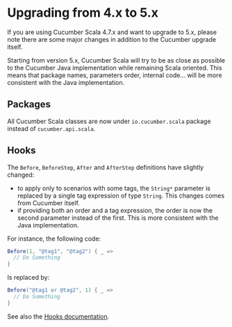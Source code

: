 # Upgrading from 4.x to 5.x

If you are using Cucumber Scala 4.7.x and want to upgrade to 5.x, please note there are some major changes in addition to the Cucumber upgrade itself.

Starting from version 5.x, Cucumber Scala will try to be as close as possible to the Cucumber Java implementation while remaining Scala oriented.
This means that package names, parameters order, internal code... will be more consistent with the Java implementation.

## Packages

All Cucumber Scala classes are now under `io.cucumber.scala` package instead of `cucumber.api.scala`.

## Hooks

The `Before`, `BeforeStep`, `After` and `AfterStep` definitions have slightly changed:
- to apply only to scenarios with some tags, the `String*` parameter is replaced by a single tag expression of type `String`.
This changes comes from Cucumber itself.
- if providing both an order and a tag expression, the order is now the second parameter instead of the first.
This is more consistent with the Java implementation.

For instance, the following code:

```scala
Before(1, "@tag1", "@tag2") { _ =>
  // Do Something    
}
```

Is replaced by:

```scala
Before("@tag1 or @tag2", 1) { _ =>
  // Do Something    
}
```

See also the [Hooks documentation](hooks.md).